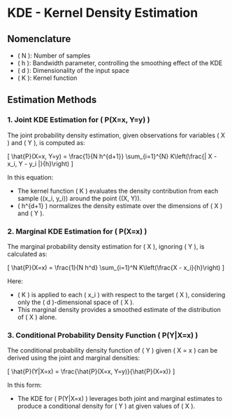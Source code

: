 # KDE - Kernel Density Estimation

## Nomenclature

- \( N \): Number of samples
- \( h \): Bandwidth parameter, controlling the smoothing effect of the KDE
- \( d \): Dimensionality of the input space
- \( K \): Kernel function

## Estimation Methods

### 1. Joint KDE Estimation for \( P(X=x, Y=y) \)

The joint probability density estimation, given observations for variables \( X \) and \( Y \), is computed as:

\[
\hat{P}(X=x, Y=y) = \frac{1}{N h^{d+1}} \sum_{i=1}^{N} K\left(\frac{\| X - x_i, Y - y_i \|}{h}\right)
\]

In this equation:
- The kernel function \( K \) evaluates the density contribution from each sample \((x_i, y_i)\) around the point \((X, Y)\).
- \( h^{d+1} \) normalizes the density estimate over the dimensions of \( X \) and \( Y \).

### 2. Marginal KDE Estimation for \( P(X=x) \)

The marginal probability density estimation for \( X \), ignoring \( Y \), is calculated as:

\[
\hat{P}(X=x) = \frac{1}{N h^d} \sum_{i=1}^N K\left(\frac{X - x_i}{h}\right)
\]

Here:
- \( K \) is applied to each \( x_i \) with respect to the target \( X \), considering only the \( d \)-dimensional space of \( X \).
- This marginal density provides a smoothed estimate of the distribution of \( X \) alone.

### 3. Conditional Probability Density Function \( P(Y|X=x) \)

The conditional probability density function of \( Y \) given \( X = x \) can be derived using the joint and marginal densities:

\[
\hat{P}(Y|X=x) = \frac{\hat{P}(X=x, Y=y)}{\hat{P}(X=x)}
\]

In this form:
- The KDE for \( P(Y|X=x) \) leverages both joint and marginal estimates to produce a conditional density for \( Y \) at given values of \( X \).
